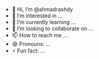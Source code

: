 - 👋 Hi, I’m @ahmadrashdy
- 👀 I’m interested in ...
- 🌱 I’m currently learning ...
- 💞️ I’m looking to collaborate on ...
- 📫 How to reach me ...
- 😄 Pronouns: ...
- ⚡ Fun fact: ...

<!---
ahmadrashdy/ahmadrashdy is a ✨ special ✨ repository because its `README.md` (this file) appears on your GitHub profile.
You can click the Preview link to take a look at your changes.
--->
